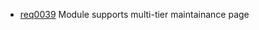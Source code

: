 * [req0039](https://github.com/DomainDrivenArchitecture/ddaRequirement/blob/master/en/requirements/req0039.md) Module supports multi-tier maintainance page
